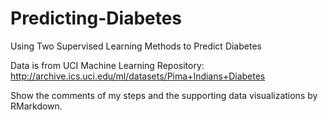 # Predicting-Diabetes
Using Two Supervised Learning Methods to Predict Diabetes

Data is from UCI Machine Learning Repository: http://archive.ics.uci.edu/ml/datasets/Pima+Indians+Diabetes 

Show the comments of my steps and the supporting data visualizations by RMarkdown.
